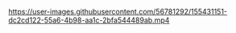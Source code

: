 


https://user-images.githubusercontent.com/56781292/155431151-dc2cd122-55a6-4b98-aa1c-2bfa544489ab.mp4

